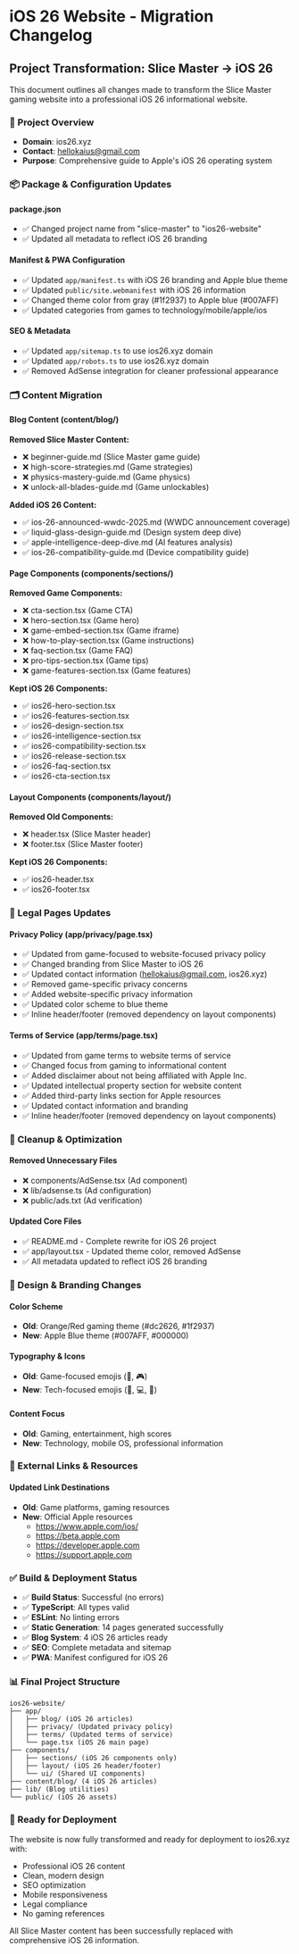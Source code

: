# iOS 26 Website - Migration Changelog

## Project Transformation: Slice Master → iOS 26

This document outlines all changes made to transform the Slice Master gaming website into a professional iOS 26 informational website.

### 🎯 Project Overview
- **Domain**: ios26.xyz
- **Contact**: hellokaius@gmail.com
- **Purpose**: Comprehensive guide to Apple's iOS 26 operating system

### 📦 Package & Configuration Updates

#### package.json
- ✅ Changed project name from "slice-master" to "ios26-website"
- ✅ Updated all metadata to reflect iOS 26 branding

#### Manifest & PWA Configuration
- ✅ Updated `app/manifest.ts` with iOS 26 branding and Apple blue theme
- ✅ Updated `public/site.webmanifest` with iOS 26 information
- ✅ Changed theme color from gray (#1f2937) to Apple blue (#007AFF)
- ✅ Updated categories from games to technology/mobile/apple/ios

#### SEO & Metadata
- ✅ Updated `app/sitemap.ts` to use ios26.xyz domain
- ✅ Updated `app/robots.ts` to use ios26.xyz domain
- ✅ Removed AdSense integration for cleaner professional appearance

### 🗂️ Content Migration

#### Blog Content (content/blog/)
**Removed Slice Master Content:**
- ❌ beginner-guide.md (Slice Master game guide)
- ❌ high-score-strategies.md (Game strategies)
- ❌ physics-mastery-guide.md (Game physics)
- ❌ unlock-all-blades-guide.md (Game unlockables)

**Added iOS 26 Content:**
- ✅ ios-26-announced-wwdc-2025.md (WWDC announcement coverage)
- ✅ liquid-glass-design-guide.md (Design system deep dive)
- ✅ apple-intelligence-deep-dive.md (AI features analysis)
- ✅ ios-26-compatibility-guide.md (Device compatibility guide)

#### Page Components (components/sections/)
**Removed Game Components:**
- ❌ cta-section.tsx (Game CTA)
- ❌ hero-section.tsx (Game hero)
- ❌ game-embed-section.tsx (Game iframe)
- ❌ how-to-play-section.tsx (Game instructions)
- ❌ faq-section.tsx (Game FAQ)
- ❌ pro-tips-section.tsx (Game tips)
- ❌ game-features-section.tsx (Game features)

**Kept iOS 26 Components:**
- ✅ ios26-hero-section.tsx
- ✅ ios26-features-section.tsx
- ✅ ios26-design-section.tsx
- ✅ ios26-intelligence-section.tsx
- ✅ ios26-compatibility-section.tsx
- ✅ ios26-release-section.tsx
- ✅ ios26-faq-section.tsx
- ✅ ios26-cta-section.tsx

#### Layout Components (components/layout/)
**Removed Old Components:**
- ❌ header.tsx (Slice Master header)
- ❌ footer.tsx (Slice Master footer)

**Kept iOS 26 Components:**
- ✅ ios26-header.tsx
- ✅ ios26-footer.tsx

### 📄 Legal Pages Updates

#### Privacy Policy (app/privacy/page.tsx)
- ✅ Updated from game-focused to website-focused privacy policy
- ✅ Changed branding from Slice Master to iOS 26
- ✅ Updated contact information (hellokaius@gmail.com, ios26.xyz)
- ✅ Removed game-specific privacy concerns
- ✅ Added website-specific privacy information
- ✅ Updated color scheme to blue theme
- ✅ Inline header/footer (removed dependency on layout components)

#### Terms of Service (app/terms/page.tsx)
- ✅ Updated from game terms to website terms of service
- ✅ Changed focus from gaming to informational content
- ✅ Added disclaimer about not being affiliated with Apple Inc.
- ✅ Updated intellectual property section for website content
- ✅ Added third-party links section for Apple resources
- ✅ Updated contact information and branding
- ✅ Inline header/footer (removed dependency on layout components)

### 🧹 Cleanup & Optimization

#### Removed Unnecessary Files
- ❌ components/AdSense.tsx (Ad component)
- ❌ lib/adsense.ts (Ad configuration)
- ❌ public/ads.txt (Ad verification)

#### Updated Core Files
- ✅ README.md - Complete rewrite for iOS 26 project
- ✅ app/layout.tsx - Updated theme color, removed AdSense
- ✅ All metadata updated to reflect iOS 26 branding

### 🎨 Design & Branding Changes

#### Color Scheme
- **Old**: Orange/Red gaming theme (#dc2626, #1f2937)
- **New**: Apple Blue theme (#007AFF, #000000)

#### Typography & Icons
- **Old**: Game-focused emojis (🔪, 🎮)
- **New**: Tech-focused emojis (📱, 💻, 🚀)

#### Content Focus
- **Old**: Gaming, entertainment, high scores
- **New**: Technology, mobile OS, professional information

### 🔗 External Links & Resources

#### Updated Link Destinations
- **Old**: Game platforms, gaming resources
- **New**: Official Apple resources
  - https://www.apple.com/ios/
  - https://beta.apple.com
  - https://developer.apple.com
  - https://support.apple.com

### ✅ Build & Deployment Status

- ✅ **Build Status**: Successful (no errors)
- ✅ **TypeScript**: All types valid
- ✅ **ESLint**: No linting errors
- ✅ **Static Generation**: 14 pages generated successfully
- ✅ **Blog System**: 4 iOS 26 articles ready
- ✅ **SEO**: Complete metadata and sitemap
- ✅ **PWA**: Manifest configured for iOS 26

### 📊 Final Project Structure

```
ios26-website/
├── app/
│   ├── blog/ (iOS 26 articles)
│   ├── privacy/ (Updated privacy policy)
│   ├── terms/ (Updated terms of service)
│   └── page.tsx (iOS 26 main page)
├── components/
│   ├── sections/ (iOS 26 components only)
│   ├── layout/ (iOS 26 header/footer)
│   └── ui/ (Shared UI components)
├── content/blog/ (4 iOS 26 articles)
├── lib/ (Blog utilities)
└── public/ (iOS 26 assets)
```

### 🚀 Ready for Deployment

The website is now fully transformed and ready for deployment to ios26.xyz with:
- Professional iOS 26 content
- Clean, modern design
- SEO optimization
- Mobile responsiveness
- Legal compliance
- No gaming references

All Slice Master content has been successfully replaced with comprehensive iOS 26 information. 